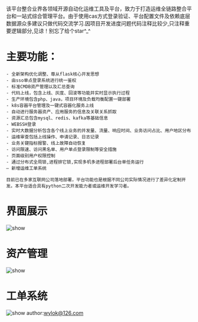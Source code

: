 该平台整合业界各领域开源自动化运维工具及平台，致力于打造运维全链路整合平台和一站式综合管理平台。由于使用cas方式登录验证、平台配置文件及依赖底层数据源众多建议只做代码交流学习.因项目开发进度问题代码注释比较少,只注释重要逻辑部分,见谅！别忘了给个star^_^

# 主要功能： #
    - 全新架构优化调整、尊从flask核心开发思想
    - 由sso单点登录系统进行统一鉴权
    - 标准CMDB资产管理以及汇总查询
    - 代码上线，包含上线、灰度、回滚等功能并实时显示执行过程 
    - 生产环境包含php、java，项目环境及负载均衡配置一键部署 
    - k8s容器平台管理及一键式容器化服务上线
    - 自动进行服务器资产、应用服务的信息及关联关系抓取
    - 资源汇总包含mysql、redis、kafka等基础信息
    - WEBSSH登录
    - 实时大数据分析包含各个线上业务的并发量、流量、响应时间、业务访问占比、用户地区分布
    - 运维审查包括上线操作、申请记录、日志记录
    - 业务关键指标报警、线上故障自动恢复
    - 访问限速、访问黑名单、用户单点登录限制等安全措施
    - 页面级别用户权限控制
    - 通过分布式全局锁,进程排它锁,实现多机多进程部署后台单任务运行
    — 新增运维工单系统

    目前已在多家互联网公司落地部署，平台功能也是根据不同公司实际情况进行了差异化定制开发。本平台适合具有python二次开发能力者或运维开发学习者。    
# 界面展示
![show](https://github.com/wylok/opsweb/blob/master/static/images/01.jpg)
# 资产管理
![show](https://github.com/wylok/opsweb/blob/master/static/images/02.jpg)
# 工单系统
![show](https://github.com/wylok/opsweb/blob/master/static/images/04.jpg)
author:wylok@126.com
